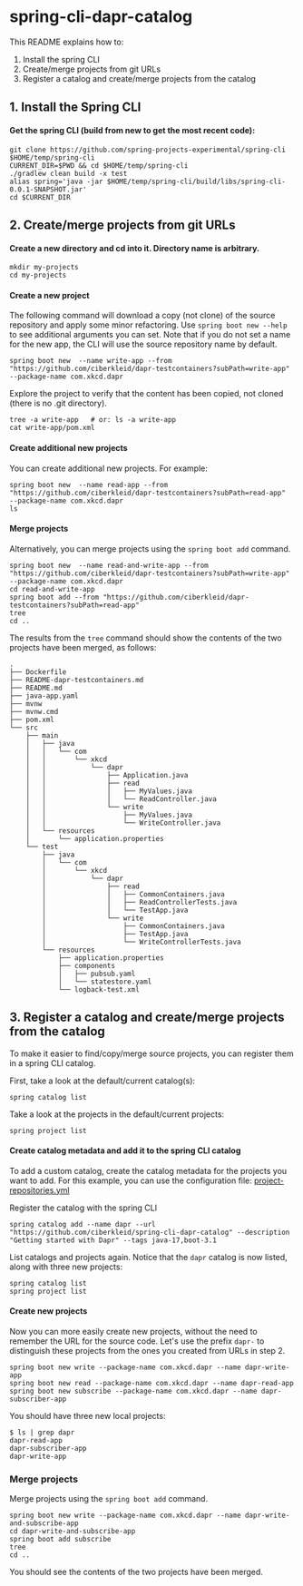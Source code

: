 # spring-cli-dapr-catalog

This README explains how to:
1. Install the spring CLI
2. Create/merge projects from git URLs
3. Register a catalog and create/merge projects from the catalog

## 1. Install the Spring CLI

#### Get the spring CLI (build from new to get the most recent code):
```shell
git clone https://github.com/spring-projects-experimental/spring-cli $HOME/temp/spring-cli
CURRENT_DIR=$PWD && cd $HOME/temp/spring-cli
./gradlew clean build -x test
alias spring='java -jar $HOME/temp/spring-cli/build/libs/spring-cli-0.0.1-SNAPSHOT.jar'
cd $CURRENT_DIR
```

## 2. Create/merge projects from git URLs

#### Create a new directory and cd into it. Directory name is arbitrary.
```shell
mkdir my-projects
cd my-projects
```

#### Create a new project
The following command will download a copy (not clone) of the source repository and apply some minor refactoring.
Use `spring boot new --help` to see additional arguments you can set.
Note that if you do not set a name for the new app, the CLI will use the source repository name by default.
```shell
spring boot new  --name write-app --from "https://github.com/ciberkleid/dapr-testcontainers?subPath=write-app"  --package-name com.xkcd.dapr
```

Explore the project to verify that the content has been copied, not cloned (there is no .git directory).
```shell
tree -a write-app   # or: ls -a write-app
cat write-app/pom.xml
```

#### Create additional new projects
You can create additional new projects. For example:
```shell
spring boot new  --name read-app --from "https://github.com/ciberkleid/dapr-testcontainers?subPath=read-app"  --package-name com.xkcd.dapr
ls
```

#### Merge projects

Alternatively, you can merge projects using the `spring boot add` command.
```shell
spring boot new  --name read-and-write-app --from "https://github.com/ciberkleid/dapr-testcontainers?subPath=write-app"  --package-name com.xkcd.dapr
cd read-and-write-app
spring boot add --from "https://github.com/ciberkleid/dapr-testcontainers?subPath=read-app"
tree
cd ..
```

The results from the `tree` command should show the contents of the two projects have been merged, as follows:
```text
.
├── Dockerfile
├── README-dapr-testcontainers.md
├── README.md
├── java-app.yaml
├── mvnw
├── mvnw.cmd
├── pom.xml
└── src
    ├── main
    │   ├── java
    │   │   └── com
    │   │       └── xkcd
    │   │           └── dapr
    │   │               ├── Application.java
    │   │               ├── read
    │   │               │   ├── MyValues.java
    │   │               │   └── ReadController.java
    │   │               └── write
    │   │                   ├── MyValues.java
    │   │                   └── WriteController.java
    │   └── resources
    │       └── application.properties
    └── test
        ├── java
        │   └── com
        │       └── xkcd
        │           └── dapr
        │               ├── read
        │               │   ├── CommonContainers.java
        │               │   ├── ReadControllerTests.java
        │               │   └── TestApp.java
        │               └── write
        │                   ├── CommonContainers.java
        │                   ├── TestApp.java
        │                   └── WriteControllerTests.java
        └── resources
            ├── application.properties
            ├── components
            │   ├── pubsub.yaml
            │   └── statestore.yaml
            └── logback-test.xml
```

## 3. Register a catalog and create/merge projects from the catalog

To make it easier to find/copy/merge source projects, you can register them in a spring CLI catalog.

First, take a look at the default/current catalog(s):
```shell
spring catalog list
```

Take a look at the projects in the default/current projects:
```shell
spring project list
```

#### Create catalog metadata and add it to the spring CLI catalog

To add a custom catalog, create the catalog metadata for the projects you want to add.
For this example, you can use the configuration file: [project-repositories.yml](https://github.com/ciberkleid/spring-cli-dapr-catalog/blob/main/project-repositories.yml)

Register the catalog with the spring CLI
```shell
spring catalog add --name dapr --url "https://github.com/ciberkleid/spring-cli-dapr-catalog" --description "Getting started with Dapr" --tags java-17,boot-3.1
```

List catalogs and projects again.
Notice that the `dapr` catalog is now listed, along with three new projects:
```shell
spring catalog list
spring project list
```

#### Create new projects

Now you can more easily create new projects, without the need to remember the URL for the source code.
Let's use the prefix `dapr-` to distinguish these projects from the ones you created from URLs in step 2.
```shell
spring boot new write --package-name com.xkcd.dapr --name dapr-write-app
spring boot new read --package-name com.xkcd.dapr --name dapr-read-app
spring boot new subscribe --package-name com.xkcd.dapr --name dapr-subscriber-app
```

You should have three new local projects:
```text
$ ls | grep dapr
dapr-read-app
dapr-subscriber-app
dapr-write-app
```

### Merge projects

Merge projects using the `spring boot add` command.
```shell
spring boot new write --package-name com.xkcd.dapr --name dapr-write-and-subscribe-app
cd dapr-write-and-subscribe-app
spring boot add subscribe
tree
cd ..
```

You should see the contents of the two projects have been merged.

